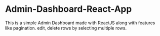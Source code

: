 # Admin-Dashboard-React-App
 This is a simple Admin Dashboard made with ReactJS along with features like pagination. edit, delete rows by selecting multiple rows.
